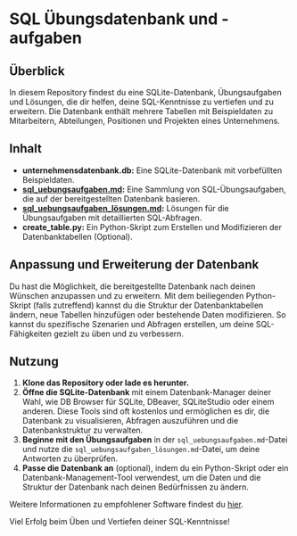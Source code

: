 
# SQL Übungsdatenbank und -aufgaben

## Überblick
In diesem Repository findest du eine SQLite-Datenbank, Übungsaufgaben und Lösungen, die dir helfen, deine SQL-Kenntnisse zu vertiefen und zu erweitern. Die Datenbank enthält mehrere Tabellen mit Beispieldaten zu Mitarbeitern, Abteilungen, Positionen und Projekten eines Unternehmens.

## Inhalt
- **unternehmensdatenbank.db:** Eine SQLite-Datenbank mit vorbefüllten Beispieldaten.
- **[sql_uebungsaufgaben.md](sql_uebungsaufgaben.md):** Eine Sammlung von SQL-Übungsaufgaben, die auf der bereitgestellten Datenbank basieren.
- **[sql_uebungsaufgaben_lösungen.md](sql_uebungsaufgaben_lösungen.md):** Lösungen für die Übungsaufgaben mit detaillierten SQL-Abfragen.
- **create_table.py:** Ein Python-Skript zum Erstellen und Modifizieren der Datenbanktabellen (Optional).

## Anpassung und Erweiterung der Datenbank
Du hast die Möglichkeit, die bereitgestellte Datenbank nach deinen Wünschen anzupassen und zu erweitern. Mit dem beiliegenden Python-Skript (falls zutreffend) kannst du die Struktur der Datenbanktabellen ändern, neue Tabellen hinzufügen oder bestehende Daten modifizieren. So kannst du spezifische Szenarien und Abfragen erstellen, um deine SQL-Fähigkeiten gezielt zu üben und zu verbessern.

## Nutzung
1. **Klone das Repository oder lade es herunter.**
2. **Öffne die SQLite-Datenbank** mit einem Datenbank-Manager deiner Wahl, wie DB Browser für SQLite, DBeaver, SQLiteStudio oder einem anderen. Diese Tools sind oft kostenlos und ermöglichen es dir, die Datenbank zu visualisieren, Abfragen auszuführen und die Datenbankstruktur zu verwalten.
3. **Beginne mit den Übungsaufgaben** in der `sql_uebungsaufgaben.md`-Datei und nutze die `sql_uebungsaufgaben_lösungen.md`-Datei, um deine Antworten zu überprüfen.
4. **Passe die Datenbank an** (optional), indem du ein Python-Skript oder ein Datenbank-Management-Tool verwendest, um die Daten und die Struktur der Datenbank nach deinen Bedürfnissen zu ändern.

Weitere Informationen zu empfohlener Software findest du [hier](BEISPIELSOFTWARE.md).

Viel Erfolg beim Üben und Vertiefen deiner SQL-Kenntnisse!



